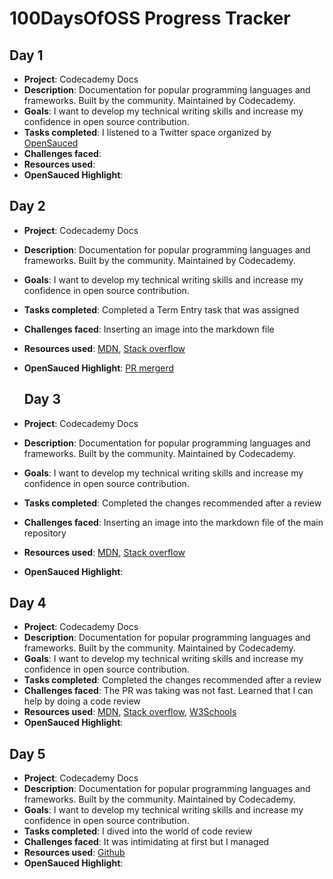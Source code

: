 # 100DaysOfOSS Progress Tracker

## Day 1

- **Project**: Codecademy Docs
- **Description**: Documentation for popular programming languages and frameworks. Built by the community. Maintained by Codecademy.
- **Goals**: I want to develop my technical writing skills and increase my confidence in open source contribution.
- **Tasks completed**: I listened to a Twitter space organized by [OpenSauced](https://opensauced.pizza/)
- **Challenges faced**:
- **Resources used**: 
- **OpenSauced Highlight**:

## Day 2

- **Project**: Codecademy Docs
- **Description**: Documentation for popular programming languages and frameworks. Built by the community. Maintained by Codecademy.
- **Goals**: I want to develop my technical writing skills and increase my confidence in open source contribution.
- **Tasks completed**: Completed a Term Entry task that was assigned
- **Challenges faced**: Inserting an image into the markdown file
- **Resources used**: [MDN](https://developer.mozilla.org/), [Stack overflow](https://stackoverflow.com/)
- **OpenSauced Highlight**: [PR mergerd](https://insights.opensauced.pizza/feed/380)

  ## Day 3

- **Project**: Codecademy Docs
- **Description**: Documentation for popular programming languages and frameworks. Built by the community. Maintained by Codecademy.
- **Goals**: I want to develop my technical writing skills and increase my confidence in open source contribution.
- **Tasks completed**: Completed the changes recommended after a review
- **Challenges faced**: Inserting an image into the markdown file of the main repository
- **Resources used**: [MDN](https://developer.mozilla.org/), [Stack overflow](https://stackoverflow.com/)
- **OpenSauced Highlight**:

 ## Day 4

- **Project**: Codecademy Docs
- **Description**: Documentation for popular programming languages and frameworks. Built by the community. Maintained by Codecademy.
- **Goals**: I want to develop my technical writing skills and increase my confidence in open source contribution.
- **Tasks completed**: Completed the changes recommended after a review
- **Challenges faced**: The PR was taking was not fast. Learned that I can help by doing a code review
- **Resources used**: [MDN](https://developer.mozilla.org/), [Stack overflow](https://stackoverflow.com/), [W3Schools](https://www.w3schools.com/)
- **OpenSauced Highlight**: 

 ## Day 5

- **Project**: Codecademy Docs
- **Description**: Documentation for popular programming languages and frameworks. Built by the community. Maintained by Codecademy.
- **Goals**: I want to develop my technical writing skills and increase my confidence in open source contribution.
- **Tasks completed**: I dived into the world of code review
- **Challenges faced**: It was intimidating at first but I managed
- **Resources used**: [Github](https://google.github.io/eng-practices/review/reviewer/looking-for.html)
- **OpenSauced Highlight**: 
